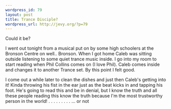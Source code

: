 ```yaml
--- 
wordpress_id: 79
layout: post
title: Trance Disciple?
wordpress_url: http://jevy.org/?p=79
---
```

Could it be?

I went out tonight from a musical put on by some high schoolers at the Bronson Centre on well.. Bronson.  When I got home Caleb was sitting outside listening to some quiet trance music inside.  I go into my room to start reading when Phil Collins comes on (I love Phil).  Caleb comes inside and changes it to another Trance set.  By this point I felt good.

I come out a while later to clean the dishes and just then Caleb's getting into it!  Kinda throwing his fist in the ear just as the beat kicks in and tapping his foot.  He's going to read this and be in denial, but I know the truth and all these people reading this know the truth because I'm the most trustworthy person in the world!
.
.
.
.
.
.
.
.
.
... or not
